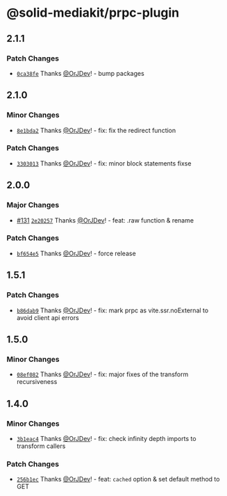 # @solid-mediakit/prpc-plugin

## 2.1.1

### Patch Changes

- [`0ca38fe`](https://github.com/solidjs-community/mediakit/commit/0ca38fee49b728f4f5b5191b46941d5e12235bff) Thanks [@OrJDev](https://github.com/OrJDev)! - bump packages

## 2.1.0

### Minor Changes

- [`8e1bda2`](https://github.com/solidjs-community/mediakit/commit/8e1bda232e53a73996ac23e43835d625d1dbd091) Thanks [@OrJDev](https://github.com/OrJDev)! - fix: fix the redirect function

### Patch Changes

- [`3303013`](https://github.com/solidjs-community/mediakit/commit/3303013b88fd56cc245c6f14a69f17409a15de08) Thanks [@OrJDev](https://github.com/OrJDev)! - fix: minor block statements fixse

## 2.0.0

### Major Changes

- [#131](https://github.com/solidjs-community/mediakit/pull/131) [`2e20257`](https://github.com/solidjs-community/mediakit/commit/2e202575645476581249ff196c968c43b17008c9) Thanks [@OrJDev](https://github.com/OrJDev)! - feat: .raw function & rename

### Patch Changes

- [`bf654e5`](https://github.com/solidjs-community/mediakit/commit/bf654e5e82d4873548c39ea6cbfd5de7650857ef) Thanks [@OrJDev](https://github.com/OrJDev)! - force release

## 1.5.1

### Patch Changes

- [`b86dab9`](https://github.com/solidjs-community/mediakit/commit/b86dab90430d9e48ce3c3f5f9e2c8553546013b2) Thanks [@OrJDev](https://github.com/OrJDev)! - fix: mark prpc as vite.ssr.noExternal to avoid client api errors

## 1.5.0

### Minor Changes

- [`08ef082`](https://github.com/solidjs-community/mediakit/commit/08ef082b05fb5de40b64e85a2a265465e3bc16fc) Thanks [@OrJDev](https://github.com/OrJDev)! - fix: major fixes of the transform recursiveness

## 1.4.0

### Minor Changes

- [`3b1eac4`](https://github.com/solidjs-community/mediakit/commit/3b1eac45840c4d7b054027dd8736f7c0c7ad1ee2) Thanks [@OrJDev](https://github.com/OrJDev)! - fix: check infinity depth imports to transform callers

### Patch Changes

- [`256b1ec`](https://github.com/solidjs-community/mediakit/commit/256b1ec757fe60ba0715cfcf9f98af5b999ce5c6) Thanks [@OrJDev](https://github.com/OrJDev)! - feat: `cached` option & set default method to GET
